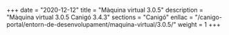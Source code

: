 +++
date        = "2020-12-12"
title       = "Màquina virtual 3.0.5"
description = "Màquina virtual 3.0.5 Canigó 3.4.3"
sections    = "Canigó"
enllac		= "/canigo-portal/entorn-de-desenvolupament/maquina-virtual/3.0.5/"
weight		= 1
+++
